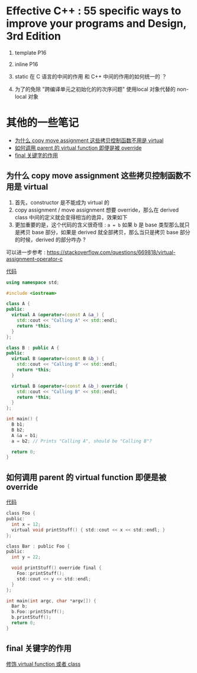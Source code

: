 # Effective C++ : 55 specific ways to improve your programs and Design, 3rd Edition

1. template P16
2. inline P16
4. static 在 C 语言的中间的作用 和 C++ 中间的作用的如何统一的 ？

5. 为了的免除 "跨编译单元之初始化的的次序问题" 使用local 对象代替的 non-local 对象



# 其他的一些笔记

<!-- vim-markdown-toc GitLab -->

* [为什么 copy move assignment 这些拷贝控制函数不用是 virtual](#为什么-copy-move-assignment-这些拷贝控制函数不用是-virtual)
* [如何调用 parent 的 virtual function 即便是被 override](#如何调用-parent-的-virtual-function-即便是被-override)
* [final 关键字的作用](#final-关键字的作用)

<!-- vim-markdown-toc -->
## 为什么 copy move assignment 这些拷贝控制函数不用是 virtual
1. 首先，constructor 是不能成为 virtual 的
2. copy assignment / move assignment 想要 override，那么在 derived class 中间的定义就会变得相当的诡异，效果如下
  1. 更加重要的是，这个代码的含义很奇怪 : `a = b` 如果 b 是 base 类型那么就只是拷贝 base 部分，如果是 derived 就全部拷贝，那么当只是拷贝 base 部分的时候，derived 的部分咋办 ?

可以进一步参考 : https://stackoverflow.com/questions/669818/virtual-assignment-operator-c

[代码](https://stackoverflow.com/questions/31423632/virtual-assignment-operator)
```cpp
using namespace std;

#include <iostream>

class A {
public:
  virtual A &operator=(const A &a_) {
    std::cout << "Calling A" << std::endl;
    return *this;
  }
};

class B : public A {
public:
  virtual B &operator=(const B &b_) {
    std::cout << "Calling B" << std::endl;
    return *this;
  }

  virtual B &operator=(const A &b_) override {
    std::cout << "Calling B" << std::endl;
    return *this;
  }
};

int main() {
  B b1;
  B b2;
  A &a = b1;
  a = b2; // Prints "Calling A", should be "Calling B"?

  return 0;
}
```

## 如何调用 parent 的 virtual function 即便是被 override
[代码](https://stackoverflow.com/questions/8824587/what-is-the-purpose-of-the-final-keyword-in-c11-for-functions)
```c
class Foo {
public:
  int x = 12;
  virtual void printStuff() { std::cout << x << std::endl; }
};

class Bar : public Foo {
public:
  int y = 22;

  void printStuff() override final {
    Foo::printStuff();
    std::cout << y << std::endl;
  }
};

int main(int argc, char *argv[]) {
  Bar b;
  b.Foo::printStuff();
  b.printStuff();
  return 0;
}
```

## final 关键字的作用
[修饰 virtual function 或者 class](https://en.cppreference.com/w/cpp/language/final)

